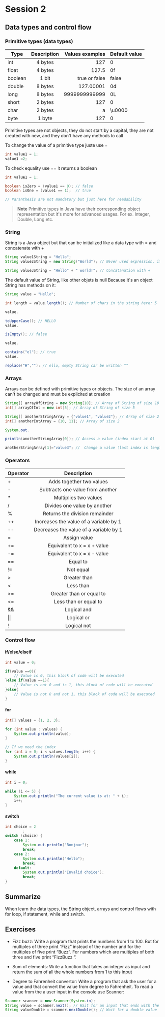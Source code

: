 # Session 2

## Data types and control flow

### Primitive types (data types)

| Type    | Description | Values examples | Default value |
|---------|:-----------:|----------------:|:--------------|
| int     |   4 bytes   |             127 | 0             |
| float   |   4 bytes   |           127.5 | 0f            |
| boolean |    1 bit    |   true or false | false         |
| double  |   8 bytes   |       127.00001 | 0d            |
| long    |   8 bytes   |   9999999999999 | 0L            |
| short   |   2 bytes   |             127 | 0             |
| char    |   2 bytes   |               a | \u0000        |
| byte    |   1 byte    |             127 | 0             |

Primitive types are not objects, they do not start by a capital, they are not created with new, and they don't have any
methods to call

To change the value of a primitive type juste use =

```java
int value1 = 1;
value1 =2;
```

To check equality use == it returns a boolean

```java
int value1 = 1;

boolean isZero = (value1 == 0); // false
boolean isOne = (value1 == 1);  // true

// Paranthesis are not mandatory but just here for readability
```

> **Note**
> Primitive types in Java have their corresponding object representation but it's more for advanced usages. For ex.
> Integer, Double, Long etc.

### String

String is a Java object but that can be initialized like a data type with = and concatenate with +

```java
String value1String = "Hello";
String value2String = new String("World"); // Never used expression, it's better to use = "World"

String value3String = "Hello" + " world!"; // Concatanation with +
```

The default value of String, like other objets is null
Because it's an object String has methods on it:

```java
String value = "Hello";

int length = value.length(); // Number of chars in the string here: 5

value.

toUpperCase(); // HELLO
value.

isEmpty(); // false

value.

contains("el"); // true
value.

replace("H",""); // ello, empty String car be written ""
```

### Arrays

Arrays can be defined with primitive types or objects. The size of an array can't be changed and must be explicited at
creation

```java
String[] arrayOfString = new String[10]; // Array of String of size 10
int[] arrayOfInt = new int[5]; // Array of String of size 5

String[] anotherStringArray = {"value1", "value2"}; // Array of size 2
int[] anotherIntArray = {10, 11}; // Array of size 2

System.out.

println(anotherStringArray[0]); // Access a value (index start at 0)

anotherStringArray[1]="value3"; //  Change a value (last index is length - 1)
```

### Operators

| Operator |               Description               |
|:---------|:---------------------------------------:|
| +        |        Adds together two values         |
| -        |    Subtracts one value from another     |
| *        |          Multiplies two values          |
| /        |      Divides one value by another       |
| %        |     Returns the division remainder      |
| ++       | Increases the value of a variable by 1	 |
| --       | Decreases the value of a variable by 1	 |
| =        |              Assign value	              |
| +=       |      Equivalent to x = x + value	      |
| -=       |      Equivalent to x = x - value	      |
| ==       |                Equal to	                |
| !=       |               Not equal	                |
| \>       |              Greater than	              |
| <        |               Less than	                |
| \>=      |        Greater than or equal to	        |
| <=       |         Less than or equal to	          |
| &&       |              Logical and	               |
| \|\|     |               Logical or	               |
| !        |              Logical not	               |

### Control flow
#### if/else/elseif
```java
int value = 0;

if(value ==0){
    // Value is 0, this block of code will be executed
}else if(value ==1){
    // Value is not 0 and is 1, this block of code will be executed
}else{
    // Value is not 0 and not 1, this block of code will be executed
}

```

#### for
```java
int[] values = {1, 2, 3};

for (int value : values) {
    System.out.println(value);
}

// If we need the index
for (int i = 0; i < values.length; i++) {
    System.out.println(values[i]);
}
```

#### while
```java
int i = 0;

while (i <= 5) {
    System.out.println("The current value is at: " + i);
    i++;
}
```

#### switch
```java
int choice = 2
        ;
switch (choice) {
    case 1:
        System.out.println("Bonjour");
        break;
    case 2:
        System.out.println("Hello");
        break;
    default:
        System.out.println("Invalid choice");
        break;
}
```

## Summarize
When learn the data types, the String object, arrays and control flows with for loop, if statement, while and switch.


## Exercises

- Fizz buzz:
Write a program that prints the numbers from 1 to 100. But for multiples of three print “Fizz” instead of the number and for the multiples of five print “Buzz”. For numbers which are multiples of both three and five print “FizzBuzz “.

- Sum of elements:
Write a function that takes an integer as input and return the sum of all the whole numbers from 1 to this input

- Degree to Fahrenheit convertor:
Write a program that ask the user for a value and that convert the value from degree to Fahrenheit.
To read a value from the a user input in the console use Scanner:
```java
Scanner scanner = new Scanner(System.in);
String value = scanner.next(); // Wait for an input that ends with the return key.
String valueDouble = scanner.nextDouble(); // Wait for a double value
```
